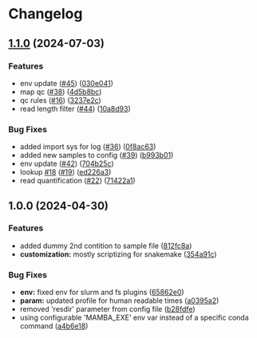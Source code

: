 # Changelog

## [1.1.0](https://github.com/snakemake-workflows/transcriptome-differential-expression/compare/v1.0.0...v1.1.0) (2024-07-03)


### Features

* env update ([#45](https://github.com/snakemake-workflows/transcriptome-differential-expression/issues/45)) ([030e041](https://github.com/snakemake-workflows/transcriptome-differential-expression/commit/030e0411a261efad2178680997cf1b2e3de7e4d7))
* map qc ([#38](https://github.com/snakemake-workflows/transcriptome-differential-expression/issues/38)) ([4d5b8bc](https://github.com/snakemake-workflows/transcriptome-differential-expression/commit/4d5b8bcdd4fc98fc3c064f7f6d619cdf54b48e9c))
* qc rules ([#16](https://github.com/snakemake-workflows/transcriptome-differential-expression/issues/16)) ([3237e2c](https://github.com/snakemake-workflows/transcriptome-differential-expression/commit/3237e2c4e539d65bc49155ff18b27a4dc1df820a))
* read length filter ([#44](https://github.com/snakemake-workflows/transcriptome-differential-expression/issues/44)) ([10a8d93](https://github.com/snakemake-workflows/transcriptome-differential-expression/commit/10a8d93a21382ab4c8282e52d5a2539c06c394da))


### Bug Fixes

* added import sys for log ([#36](https://github.com/snakemake-workflows/transcriptome-differential-expression/issues/36)) ([0f8ac63](https://github.com/snakemake-workflows/transcriptome-differential-expression/commit/0f8ac63654ee6abb522d8590ae02f190be790c96))
* added new samples to config ([#39](https://github.com/snakemake-workflows/transcriptome-differential-expression/issues/39)) ([b993b01](https://github.com/snakemake-workflows/transcriptome-differential-expression/commit/b993b0168a63eed1ddbaf64f3aaf0e6d6b1061db))
* env update ([#42](https://github.com/snakemake-workflows/transcriptome-differential-expression/issues/42)) ([704b25c](https://github.com/snakemake-workflows/transcriptome-differential-expression/commit/704b25cb8a83a43d72b7ffe0775ab7081295720a))
* lookup [#18](https://github.com/snakemake-workflows/transcriptome-differential-expression/issues/18) ([#19](https://github.com/snakemake-workflows/transcriptome-differential-expression/issues/19)) ([ed226a3](https://github.com/snakemake-workflows/transcriptome-differential-expression/commit/ed226a3adc502694cc3ef9c30f3d2d5dae431935))
* read quantification  ([#22](https://github.com/snakemake-workflows/transcriptome-differential-expression/issues/22)) ([71422a1](https://github.com/snakemake-workflows/transcriptome-differential-expression/commit/71422a13319f0893e2494f432b0170bb116c08be))

## 1.0.0 (2024-04-30)


### Features

* added dummy 2nd contition to sample file ([812fc8a](https://github.com/snakemake-workflows/transcriptome-differential-expression/commit/812fc8a0a435f4b7cfd01d7cd3914c3cefc0de65))
* **customization:** mostly scriptizing for snakemake ([354a91c](https://github.com/snakemake-workflows/transcriptome-differential-expression/commit/354a91c70821816cfbff44e63e1aeae742390989))


### Bug Fixes

* **env:** fixed env for slurm and fs plugins ([65862e0](https://github.com/snakemake-workflows/transcriptome-differential-expression/commit/65862e0bace1d8e49a82e7c83bc597f178bde472))
* **param:** updated profile for human readable times ([a0395a2](https://github.com/snakemake-workflows/transcriptome-differential-expression/commit/a0395a2e67bdc7c4697f312e48170d9f8829d680))
* removed 'resdir' parameter from config file ([b28fdfe](https://github.com/snakemake-workflows/transcriptome-differential-expression/commit/b28fdfe0b72228302041e5ea1b990eb30d95b6ac))
* using configurable 'MAMBA_EXE' env var instead of a specific conda command ([a4b6e18](https://github.com/snakemake-workflows/transcriptome-differential-expression/commit/a4b6e18332a263cdd59edce28dd760656bba61bc))
